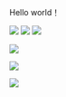 Hello world！

![](https://img.shields.io/badge/Telegram-2CA5E0?logo=telegram&logoColor=white)
![](https://img.shields.io/badge/Adobe%20Lightroom-31A8FF?logo=Adobe%20Lightroom&logoColor=white) ![](https://img.shields.io/badge/Adobe%20Photoshop-31A8FF?logo=Adobe%20Photoshop&logoColor=black)

![](https://img.shields.io/github/stars/zxsczx)

![](https://github-readme-stats.vercel.app/api?username=zxsczx&theme=dark&show_icons=true&hide_border=false&count_private=true)

![](https://github-readme-stats.vercel.app/api/top-langs/?username=zxsczx&theme=dark&show_icons=true&hide_border=false&layout=compact)
